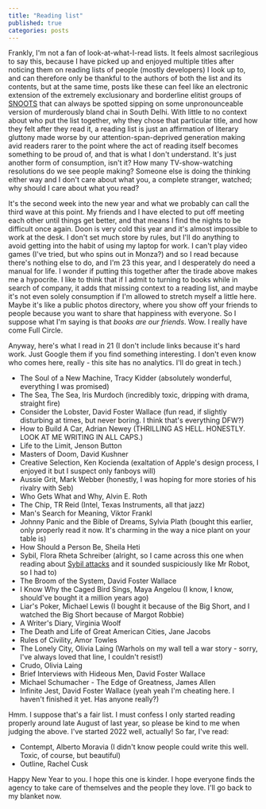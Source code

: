 ```yaml
---
title: "Reading list"
published: true
categories: posts
---
```


Frankly, I'm not a fan of look-at-what-I-read lists. It feels almost sacrilegious to say this, because I have picked up and enjoyed multiple titles after noticing them on reading lists of people (mostly developers) I look up to, and can therefore only be thankful to the authors of both the list and its contents, but at the same time, posts like these can feel like an electronic extension of the extremely exclusionary and borderline elitist groups of [SNOOTS](https://lawprose.org/garners-usage-tip-of-the-day-snoot/) that can always be spotted sipping on some unpronounceable version of murderously bland chai in South Delhi. With little to no context about who put the list together, why they chose that particular title, and how they felt after they read it, a reading list is just an affirmation of literary gluttony made worse by our attention-span-deprived generation making avid readers rarer to the point where the act of reading itself becomes something to be proud of, and that is what I don't understand. It's just another form of consumption, isn't it? How many TV-show-watching resolutions do we see people making? Someone else is doing the thinking either way and I don't care about what you, a complete stranger, watched; why should I care about what you read?

It's the second week into the new year and what we probably can call the third wave at this point. My friends and I have elected to put off meeting each other until things get better, and that means I find the nights to be difficult once again. Doon is very cold this year and it's almost impossible to work at the desk. I don't set much store by rules, but I'll do anything to avoid getting into the habit of using my laptop for work. I can't play video games (I've tried, but who spins out in Monza?) and so I read because there's nothing else to do, and I'm 23 this year, and I desperately do need a manual for life. 
I wonder if putting this together after the tirade above makes me a hypocrite. I like to think that if I admit to turning to books while in search of company, it adds that missing context to a reading list, and maybe it's not even solely consumption if I'm allowed to stretch myself a little here. Maybe it's like a public photos directory, where you show off your friends to people because you want to share that happiness with everyone. So I suppose what I'm saying is that _books are our friends_. Wow. I really have come Full Circle. 

Anyway, here's what I read in 21 (I don't include links because it's hard work. Just Google them if you find something interesting. I don't even know who comes here, really - this site has no analytics. I'll do great in tech.)

* The Soul of a New Machine, Tracy Kidder (absolutely wonderful, everything I was promised)
* The Sea, The Sea, Iris Murdoch (incredibly toxic, dripping with drama, straight fire)
* Consider the Lobster, David Foster Wallace (fun read, if slightly disturbing at times, but never boring. I think that's everything DFW?)
* How to Build A Car, Adrian Newey (THRILLING AS HELL. HONESTLY. LOOK AT ME WRITING IN ALL CAPS.)
* Life to the Limit, Jenson Button
* Masters of Doom, David Kushner
* Creative Selection, Ken Kocienda (exaltation of Apple's design process, I enjoyed it but I suspect only fanboys will)
* Aussie Grit, Mark Webber (honestly, I was hoping for more stories of his rivalry with Seb)
* Who Gets What and Why, Alvin E. Roth
* The Chip, TR Reid (Intel, Texas Instruments, all that jazz)
* Man's Search for Meaning, Viktor Frankl
* Johnny Panic and the Bible of Dreams, Sylvia Plath (bought this earlier, only properly read it now. It's charming in the way a nice plant on your table is)
* How Should a Person Be, Sheila Heti
* Sybil, Flora Rheta Schreiber (alright, so I came across this one when reading about [Sybil attacks](https://en.wikipedia.org/wiki/Sybil_attack) and it sounded suspiciously like Mr Robot, so I had to)
* The Broom of the System, David Foster Wallace
* I Know Why the Caged Bird Sings, Maya Angelou (I know, I know, should've bought it a million years ago)
* Liar's Poker, Michael Lewis (I bought it because of the Big Short, and I watched the Big Short because of Margot Robbie)
* A Writer's Diary, Virginia Woolf 
* The Death and Life of Great American Cities, Jane Jacobs
* Rules of Civility, Amor Towles
* The Lonely City, Olivia Laing (Warhols on my wall tell a war story - sorry, I've always loved that line, I couldn't resist!)
* Crudo, Olivia Laing
* Brief Interviews with Hideous Men, David Foster Wallace
* Michael Schumacher - The Edge of Greatness, James Allen
* Infinite Jest, David Foster Wallace (yeah yeah I'm cheating here. I haven't finished it yet. Has anyone really?)

Hmm. I suppose that's a fair list. I must confess I only started reading properly around late August of last year, so please be kind to me when judging the above. 
I've started 2022 well, actually! So far, I've read:

* Contempt, Alberto Moravia (I didn't know people could write this well. Toxic, of course, but beautiful)
* Outline, Rachel Cusk

Happy New Year to you. I hope this one is kinder. I hope everyone finds the agency to take care of themselves and the people they love. I'll go back to my blanket now. 
